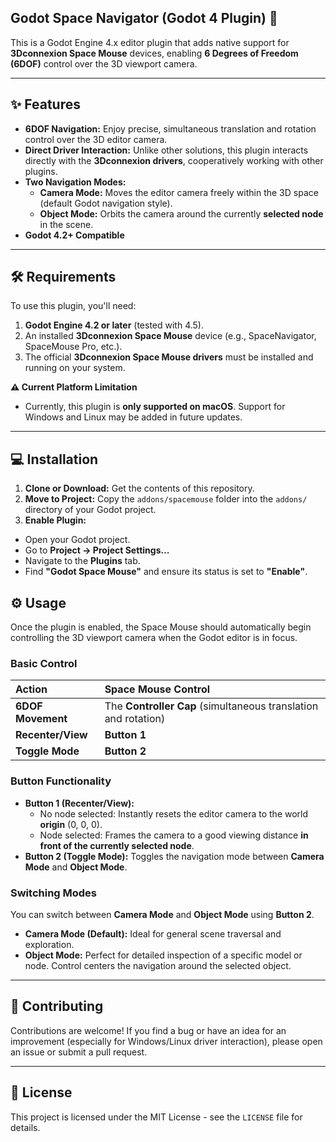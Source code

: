## Godot Space Navigator (Godot 4 Plugin) 🚀

This is a Godot Engine 4.x editor plugin that adds native support for **3Dconnexion Space Mouse** devices, enabling **6 Degrees of Freedom (6DOF)** control over the 3D viewport camera.

---

## ✨ Features

* **6DOF Navigation:** Enjoy precise, simultaneous translation and rotation control over the 3D editor camera.
* **Direct Driver Interaction:** Unlike other solutions, this plugin interacts directly with the **3Dconnexion drivers**, cooperatively working with other plugins.
* **Two Navigation Modes:**
  * **Camera Mode:** Moves the editor camera freely within the 3D space (default Godot navigation style).
  * **Object Mode:** Orbits the camera around the currently **selected node** in the scene.
* **Godot 4.2+ Compatible**

---

## 🛠️ Requirements

To use this plugin, you'll need:

1.  **Godot Engine 4.2 or later** (tested with 4.5).
2.  An installed **3Dconnexion Space Mouse** device (e.g., SpaceNavigator, SpaceMouse Pro, etc.).
3.  The official **3Dconnexion Space Mouse drivers** must be installed and running on your system.

**⚠️ Current Platform Limitation**

* Currently, this plugin is **only supported on macOS**. Support for Windows and Linux may be added in future updates.

---

## 💻 Installation

1.  **Clone or Download:** Get the contents of this repository.
2.  **Move to Project:** Copy the `addons/spacemouse` folder into the `addons/` directory of your Godot project.
3.  **Enable Plugin:**
  * Open your Godot project.
  * Go to **Project -> Project Settings...**
  * Navigate to the **Plugins** tab.
  * Find **"Godot Space Mouse"** and ensure its status is set to **"Enable"**.

## ⚙️ Usage

Once the plugin is enabled, the Space Mouse should automatically begin controlling the 3D viewport camera when the Godot editor is in focus.

### Basic Control

| Action | Space Mouse Control |
| :--- | :--- |
| **6DOF Movement** | The **Controller Cap** (simultaneous translation and rotation) |
| **Recenter/View** | **Button 1** |
| **Toggle Mode** | **Button 2** |

### Button Functionality

* **Button 1 (Recenter/View):**
  * No node selected: Instantly resets the editor camera to the world **origin** (0, 0, 0).
  * Node selected: Frames the camera to a good viewing distance **in front of the currently selected node**.
* **Button 2 (Toggle Mode):** Toggles the navigation mode between **Camera Mode** and **Object Mode**.

### Switching Modes

You can switch between **Camera Mode** and **Object Mode** using **Button 2**.

* **Camera Mode (Default):** Ideal for general scene traversal and exploration.
* **Object Mode:** Perfect for detailed inspection of a specific model or node. Control centers the navigation around the selected object.

---

## 🤝 Contributing

Contributions are welcome! If you find a bug or have an idea for an improvement (especially for Windows/Linux driver interaction), please open an issue or submit a pull request.

---

## 📄 License

This project is licensed under the MIT License - see the `LICENSE` file for details.
